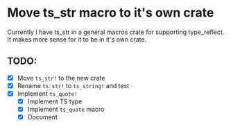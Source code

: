# Move ts_str macro to it's own crate

Currently I have ts_str in a general macros crate for supporting type_reflect.  It makes more sense for it to be in it's own crate.

## TODO:

- [x] Move `ts_str!` to the new crate
- [x] Rename `ts_str!` to `ts_string!` and test
- [x] Implement `ts_quote!`
    - [x] Implement TS type
    - [x] Implement `ts_quote` macro
    - [x] Document
